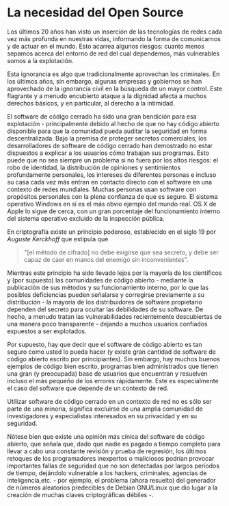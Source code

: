 La necesidad del Open Source
============================

Los últimos 20 años han visto un inserción de las tecnologías de redes cada vez más profunda en nuestras vidas, informando la forma de comunicarnos y de actuar en el mundo. Esto acarrea algunos riesgos: cuanto menos sepamos acerca del entorno de red del cual dependemos, más vulnerables somos a la explotación.

Esta ignorancia es algo que tradicionalmente aprovechan los criminales. En los últimos años, sin embargo, algunas empresas y gobiernos se han aprovechado de la ignorancia civil en la búsqueda de un mayor control. Este flagrante y a menudo encubierto ataque a la dignidad afecta a muchos derechos básicos, y en particular, al derecho a la intimidad.

El software de código cerrado ha sido una gran bendición para esa explotación - principalmente debido al hecho de que no hay código abierto disponible para que la comunidad pueda auditar la seguridad en forma descentralizada. Bajo la premisa de proteger secretos comerciales, los desarrolladores de software de código cerrado han demostrado no estar dispuestos a explicar a los usuarios cómo trabajan sus programas. Esto puede que no sea siempre un problema si no fuera por los altos riesgos: el robo de identidad, la distribución de opiniones y sentimientos profundamente personales, los intereses de diferentes personas e incluso su casa cada vez más entran en contacto directo con el software en una contexto de redes mundiales. Muchas personas usan software con propósitos personales con la plena confianza de que es seguro. El sistema operativo Windows en sí es el más obvio ejemplo del mundo real. OS X de Apple lo sigue de cerca, con un gran porcentaje del funcionamiento interno del sistema operativo excluido de la inspección pública.

En criptografía existe un principio poderoso, establecido en el siglo 19 por *Auguste Kerckhoff* que estipula que

 > "[el método de cifrado] no debe exigirse que sea secreto, y debe ser capaz de caer en manos del enemigo sin inconvenientes".

Mientras este principio ha sido llevado lejos por la mayoría de los científicos y (por supuesto) las comunidades de código abierto - mediante la publicación de sus métodos y su funcionamiento interno, por lo que las posibles deficiencias pueden señalarse y corregirse previamente a su distribución - la mayoría de los distribuidores de software propietario dependen del secreto para ocultar las debilidades de su software. De hecho, a menudo tratan las vulnerabilidades recientemente descubiertas de una manera poco transparente - dejando a muchos usuarios confiados expuestos a ser explotados.

Por supuesto, hay que decir que el software de código abierto es tan seguro como usted lo pueda hacer (y existe gran cantidad de software de código abierto escrito por principiantes). Sin embargo, hay muchos buenos ejemplos de código bien escrito, programas bien administrados que tienen una gran (y preocupada) base de usuarios que encuentran y resuelven incluso el más pequeño de los errores rápidamente. Este es especialmente el caso del software que depende de un contexto de red.

Utilizar software de código cerrado en un contexto de red no es sólo ser parte de una minoría, significa excluirse de una amplia comunidad de investigadores y especialistas interesados en su privacidad y en su seguridad.

Nótese bien que existe una opinión más cínica del software de código abierto, que señala que, dado que nadie es pagado a tiempo completo para llevar a cabo una constante revisión y prueba de regresión, los últimos retoques de los programadores inexpertos o maliciosos podrían provocar importantes fallas de seguridad que no son detectadas por largos períodos de tiempo, dejándolo vulnerable a los hackers, criminales, agencias de inteligencia,etc. - por ejemplo, el problema (ahora resuelto) del generador de números aleatorios predecibles de Debian GNU/Linux que dio lugar a la creación de muchas claves criptográficas débiles -.





